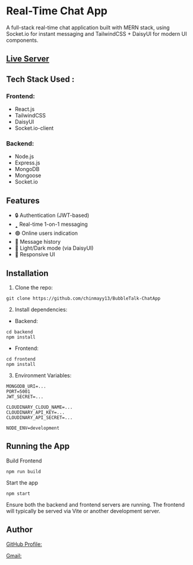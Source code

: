 # Real-Time Chat App
A full-stack real-time chat application built with MERN stack, using Socket.io for instant messaging and TailwindCSS + DaisyUI for modern UI components.

## [Live Server](https://bubbletalk-chatapp-6.onrender.com/)

## Tech Stack Used : 
### Frontend: 
- React.js
- TailwindCSS
- DaisyUI
- Socket.io-client

### Backend:
- Node.js
- Express.js
- MongoDB
- Mongoose
- Socket.io


## Features
- 🔒 Authentication (JWT-based)
- 🢑 Real-time 1-on-1 messaging
- 🟢 Online users indication
- 💬 Message history
- 🌙 Light/Dark mode (via DaisyUI)
- 📱 Responsive UI

## Installation

1. Clone the repo:
```
git clone https://github.com/chinmayy13/BubbleTalk-ChatApp
```

2. Install dependencies:
- Backend:
```
cd backend
npm install
```
- Frontend:
```
cd frontend
npm install
```

3. Environment Variables:
```
MONGODB_URI=...
PORT=5001
JWT_SECRET=...

CLOUDINARY_CLOUD_NAME=...
CLOUDINARY_API_KEY=...
CLOUDINARY_API_SECRET=...

NODE_ENV=development
```

## Running the App
Build Frontend
```
npm run build
```
 Start the app
```
npm start
```
Ensure both the backend and frontend servers are running. The frontend will typically be served via Vite or another development server.

## Author 
[GitHub Profile:](https://github.com/chinmayy13)

[Gmail:](chinmayykumarr@gmail.com)
